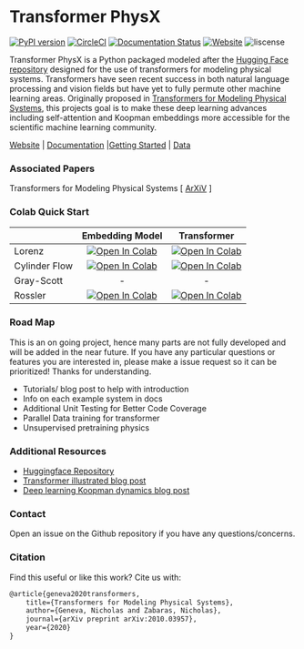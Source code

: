 # Transformer PhysX
 [![PyPI version](https://badge.fury.io/py/trphysx.svg)](https://pypi.org/project/trphysx/) [![CircleCI](https://circleci.com/gh/zabaras/transformer-physx.svg?style=shield&circle-token=1d8e1117961b1d63d754f90e6b526649607aad34&branch=main)](https://circleci.com/gh/zabaras/transformer-physx) [![Documentation Status](https://readthedocs.org/projects/transformer-physx/badge/?version=latest)](https://transformer-physx.readthedocs.io/en/latest/?badge=latest) [![Website](https://img.shields.io/website?url=https%3A%2F%2Fzabaras.github.io%2Ftransformer-physx%2F)](https://zabaras.github.io/transformer-physx/) ![liscense](https://img.shields.io/github/license/zabaras/transformer-physx)


Transformer PhysX is a Python packaged modeled after the [Hugging Face repository](https://github.com/huggingface/transformers) designed for the use of transformers for modeling physical systems. Transformers have seen recent success in both natural language processing and vision fields but have yet to fully permute other machine learning areas. Originally proposed in [Transformers for Modeling Physical Systems](https://arxiv.org/abs/2010.03957), this projects goal is to make these deep learning advances including self-attention and Koopman embeddings more accessible for the scientific machine learning community.

[Website](https://zabaras.github.io/transformer-physx/) | [Documentation](https://transformer-physx.readthedocs.io) |[Getting Started](https://transformer-physx.readthedocs.io/en/latest/install.html) | [Data](https://www.doi.org/10.5281/zenodo.5148523)

### Associated Papers

Transformers for Modeling Physical Systems [ [ArXiV](https://arxiv.org/abs/2010.03957) ]

### Colab Quick Start

| | Embedding Model | Transformer |
|---|:-------:|:-------:|
| Lorenz | [![Open In Colab](https://colab.research.google.com/assets/colab-badge.svg)](https://colab.research.google.com/github/zabaras/transformer-physx/blob/main/examples/lorenz/train_lorenz_enn.ipynb) | [![Open In Colab](https://colab.research.google.com/assets/colab-badge.svg)](https://colab.research.google.com/github/zabaras/transformer-physx/blob/main/examples/lorenz/train_lorenz_transformer.ipynb) |
| Cylinder Flow | [![Open In Colab](https://colab.research.google.com/assets/colab-badge.svg)](https://colab.research.google.com/github/zabaras/transformer-physx/blob/main/examples/cylinder/train_cylinder_enn.ipynb) | [![Open In Colab](https://colab.research.google.com/assets/colab-badge.svg)](https://colab.research.google.com/github/zabaras/transformer-physx/blob/main/examples/cylinder/train_cylinder_transformer.ipynb) |
| Gray-Scott | - | - |
| Rossler | [![Open In Colab](https://colab.research.google.com/assets/colab-badge.svg)](https://colab.research.google.com/github/zabaras/transformer-physx/blob/main/examples/rossler/train_rossler_enn.ipynb) | [![Open In Colab](https://colab.research.google.com/assets/colab-badge.svg)](https://colab.research.google.com/github/zabaras/transformer-physx/blob/main/examples/rossler/train_rossler_transformer.ipynb) |

### Road Map

This is an on going project, hence many parts are not fully developed and will be added in the near future. If you have any particular questions or features you are interested in, please make a issue request so it can be prioritized!
Thanks for understanding.

- Tutorials/ blog post to help with introduction
- Info on each example system in docs
- Additional Unit Testing for Better Code Coverage
- Parallel Data training for transformer
- Unsupervised pretraining physics

### Additional Resources

- [Huggingface Repository](https://github.com/huggingface/transformers)
- [Transformer illustrated blog post](https://jalammar.github.io/illustrated-transformer/)
- [Deep learning Koopman dynamics blog post](https://nicholasgeneva.com/deep-learning/koopman/dynamics/2020/05/30/intro-to-koopman.html)


### Contact
Open an issue on the Github repository if you have any questions/concerns.

### Citation
Find this useful or like this work? Cite us with:

```latex
@article{geneva2020transformers,
    title={Transformers for Modeling Physical Systems},
    author={Geneva, Nicholas and Zabaras, Nicholas},
    journal={arXiv preprint arXiv:2010.03957},
    year={2020}
}
```